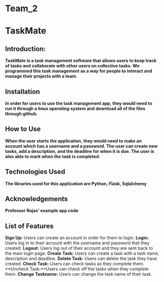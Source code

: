 # Team_2
# TaskMate

## Introduction: 
**TaskMate is a task management software that allows users to keep track of tasks and collaborate with other users on collective tasks. We programmed this task management as a way for people to interact and manage their projects with a team.**

## Installation
**In order for users to use the task management app, they would need to run it through a linux operating system and download all of the files through github.** 

## How to Use
**When the user starts the application, they would need to make an account which has a username and a password. The user can create new tasks, add a description, and the deadline  for when it is due. The user is also able to mark when the task is completed.** 

## Technologies Used
**The libraries used for this application are Python, Flask, Sqlalchemy**

## Acknowledgements 
**Professor Rojas’ example app code**

## List of Features
**Sign Up:** Users can create an account in order for them to login.
**Login:** Users log in to their account with the username and password that they created.
**Logout:** Users log out of their account and they are sent back to the main login page. 
**Create Task:** Users can create a task with a task name, description and deadline.
**Delete Task:** Users can delete the task they have created.
**Check Task:** Users can check tasks as they complete them.
**Uncheck Task:**Users can check off the tasks when they complete them. 
**Change Taskname:** Users can change the task name of their task. 

